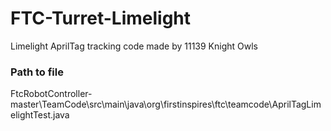 # FTC-Turret-Limelight

Limelight AprilTag tracking code made by 11139 Knight Owls

### Path to file
FtcRobotController-master\TeamCode\src\main\java\org\firstinspires\ftc\teamcode\AprilTagLimelightTest.java

